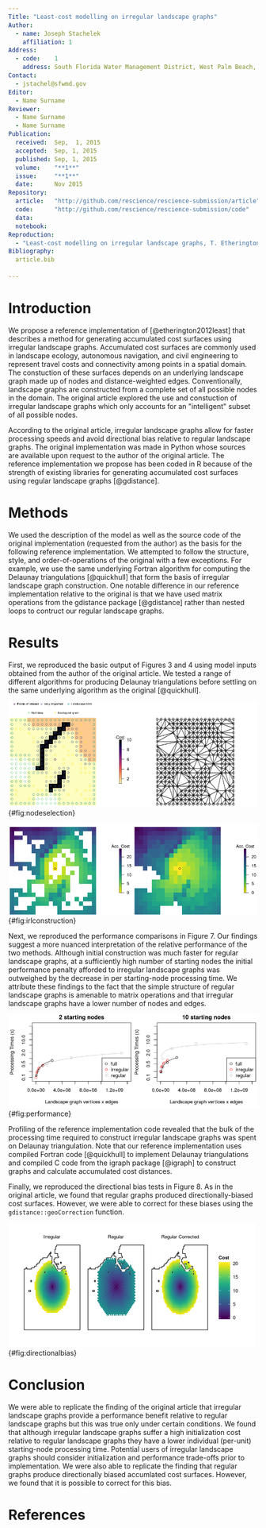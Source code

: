 ```yaml
---
Title: "Least-cost modelling on irregular landscape graphs"
Author:
  - name: Joseph Stachelek
    affiliation: 1
Address:
  - code:    1
    address: South Florida Water Management District, West Palm Beach, Florida, USA
Contact:
  - jstachel@sfwmd.gov
Editor:
  - Name Surname
Reviewer:
  - Name Surname
  - Name Surname
Publication:
  received:  Sep,  1, 2015
  accepted:  Sep, 1, 2015
  published: Sep, 1, 2015
  volume:    "**1**"
  issue:     "**1**"
  date:      Nov 2015
Repository:
  article:   "http://github.com/rescience/rescience-submission/article"
  code:      "http://github.com/rescience/rescience-submission/code"
  data:      
  notebook:  
Reproduction:
  - "Least-cost modelling on irregular landscape graphs, T. Etherington, Landscape Ecology, 2012."
Bibliography:
  article.bib

---
```


# Introduction

We propose a reference implementation of [@etherington2012least] that describes a method for generating accumulated cost surfaces using irregular landscape graphs. Accumulated cost surfaces are commonly used in landscape ecology, autonomous navigation, and civil engineering to represent travel costs and connectivity among points in a spatial domain. The constuction of these surfaces depends on an underlying landscape graph made up of nodes and distance-weighted edges. Conventionally, landscape graphs are constructed from a complete set of all possible nodes in the domain. The original article explored the use and constuction of irregular landscape graphs which only accounts for an "intelligent" subset of all possible nodes.

According to the original article, irregular landscape graphs allow for faster processing speeds and avoid directional bias relative to regular landscape graphs. The original implementation was made in Python whose sources are available upon request to the author of the original article. The reference implementation we propose has been coded in R because of the strength of existing libraries for generating accumulated cost surfaces using regular landscape graphs [@gdistance]. 

# Methods

We used the description of the model as well as the source code of the original implementation (requested from the author) as the basis for the following reference implementation. We attempted to follow the structure, style, and order-of-operations of the original with a few exceptions. For example, we use the same underlying Fortran algorithm for computing the Delaunay triangulations [@quickhull] that form the basis of irregular landscape graph construction. One notable difference in our reference implementation relative to the original is that we have used matrix operations from the gdistance package [@gdistance] rather than nested loops to contruct our regular landscape graphs. 

# Results

First, we reproduced the basic output of Figures 3 and 4 using model inputs obtained from the author of the original article. We tested a range of different algorithms for producing Delaunay triangulations before settling on the same underlying algorithm as the original [@quickhull].

![Node-edge selection ensures that all relevant landscape features are retained in the accumulated cost surface. Note that the triangulation in the second panel incudes Null data nodes. These are trimmed prior to construction of the final graph.](node-edge_selection.png) {#fig:nodeselection}

![Accumlated cost surface construction begins by traversing the graph from the starting-node (open circle) to the remaining points in the landscape graph. In the final step, missing nodes are imputed according to a nearest neighbor selection.](irl-construction.png) {#fig:irlconstruction}

Next, we reproduced the performance comparisons in Figure 7. Our findings suggest a more nuanced interpretation of the relative performance of the two methods. Although initial construction was much faster for regular landscape graphs, at a sufficiently high number of starting nodes the initial performance penalty afforded to irregular landscape graphs was outweighed by the decrease in per starting-node processing time. We attribute these findings to the fact that the simple structure of regular landscape graphs is amenable to matrix operations and that irregular landscape graphs have a lower number of nodes and edges.

![Performance comparisons](processing-speed.png) {#fig:performance}

Profiling of the reference implementation code revealed that the bulk of the processing time required to construct irregular landscape graphs was spent on Delaunay triangulation. Note that our reference implementation uses compiled Fortran code [@quickhull] to implement Delaunay triangulations and compiled C code from the igraph package [@igraph] to construct graphs and calculate accumulated cost distances. 

Finally, we reproduced the directional bias tests in Figure 8. As in the original article, we found that regular graphs produced directionally-biased cost surfaces. However, we were able to correct for these biases using the `gdistance::geoCorrection` function.

![Directional Bias](figure-7.png) {#fig:directionalbias}

# Conclusion

We were able to replicate the finding of the original article that irregular landscape graphs provide a performance benefit relative to regular landscape graphs but this was true only under certain conditions. We found that although irregular landscape graphs suffer a high initialization cost relative to regular landscape graphs they have a lower individual (per-unit) starting-node processing time. Potential users of irregular landscape graphs should consider initialization and performance trade-offs prior to implementation. We were also able to replicate the finding that regular graphs produce directionally biased accumlated cost surfaces. However, we found that it is possible to correct for this bias.

# References

